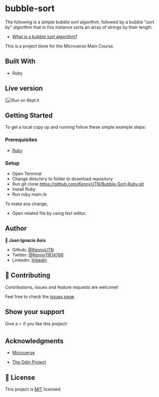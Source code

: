 
# bubble-sort

The following is a simple bubble sort algorithm, followed by a bubble "sort by" algorithm that in this instance sorts an array of strings by their length.

- [What is a bubble sort algorithm?](https://en.wikipedia.org/wiki/Bubble_sort)

This is a project done for the Microverse Main Course.

## Built With

- Ruby

## Live version

[![Run on Repl.it](https://repl.it/@IgnacioAsis/LooseLemonchiffonRuntime#main.rb)

## Getting Started

To get a local copy up and running follow these simple example steps:

### Prerequisites

- [Ruby](https://ruby-doc.org/downloads/)

### Setup

- Open Terminal
- Change directory to folder to download repository
- Run git clone https://github.com/KennyUTN/Bubble-Sort-Ruby.git
- Install Ruby
- Run ruby main.rb

To make any change,

- Open related file by using text editor.

## Author
👤 **Juan Ignacio Asis**

- Github: [@KennyUTN](https://github.com/KennyUTN)
- Twitter: [@Kenny11614766](https://twitter.com/Kenny11614766)
- Linkedin: [linkedin](https://www.linkedin.com/in/ignacio-asis-b8214b183/)

## 🤝 Contributing

Contributions, issues and feature requests are welcome!

Feel free to check the [issues page](issues/).

## Show your support

Give a ⭐️ if you like this project!

## Acknowledgments

- [Microverse](https://www.microverse.org/)

- [The Odin Project](https:/www.theodinproject.com/)

## 📝 License

This project is [MIT](lic.url) licensed.
